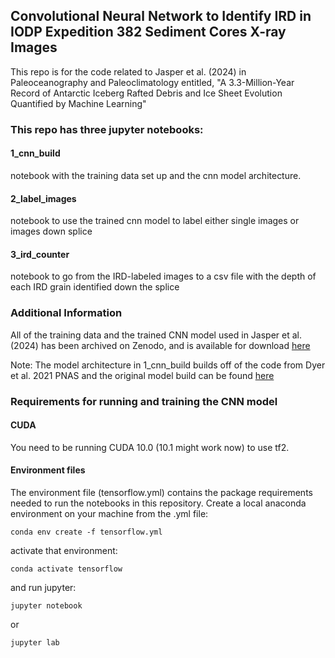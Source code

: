 ## Convolutional Neural Network to Identify IRD in IODP Expedition 382 Sediment Cores X-ray Images
This repo is for the code related to Jasper et al. (2024) in Paleoceanography and Paleoclimatology entitled, "A 3.3-Million-Year Record of Antarctic Iceberg Rafted Debris and Ice Sheet Evolution Quantified by Machine Learning"

### This repo has three jupyter notebooks:
#### 1_cnn_build
notebook with the training data set up and the cnn model architecture. 
#### 2_label_images
notebook to use the trained cnn model to label either single images or images down splice 
#### 3_ird_counter
notebook to go from the IRD-labeled images to a csv file with the depth of each IRD grain identified down the splice 

### Additional Information
All of the training data and the trained CNN model used in Jasper et al. (2024) has been archived on Zenodo, and is available for download [here](https://zenodo.org/records/13333689)

Note: The model architecture in 1_cnn_build builds off of the code from Dyer et al. 2021 PNAS and the original model build can be found [here](https://github.com/blakedyer/bahamas_lig)

### Requirements for running and training the CNN model

#### CUDA

You need to be running CUDA 10.0 (10.1 might work now) to use tf2.

#### Environment files

The environment file (tensorflow.yml) contains the package requirements needed to run the notebooks in this repository. Create a local anaconda environment on your machine from the .yml file:
```
conda env create -f tensorflow.yml
```
activate that environment:
```
conda activate tensorflow
```
 and run jupyter:
```
jupyter notebook
```
or
```
jupyter lab
```
